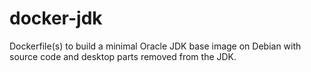 # docker-jdk

Dockerfile(s) to build a minimal Oracle JDK base image on Debian with source code and desktop parts removed from the JDK.
